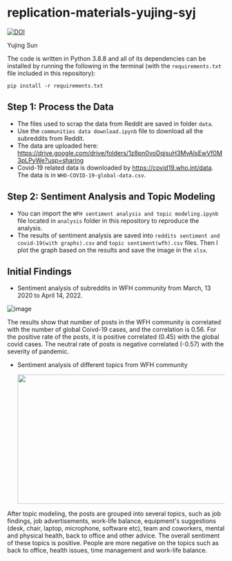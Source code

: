 # replication-materials-yujing-syj
[![DOI](https://zenodo.org/badge/480985442.svg)](https://zenodo.org/badge/latestdoi/480985442)


Yujing Sun

The code is written in Python 3.8.8 and all of its dependencies can be installed by running the following in the terminal (with the `requirements.txt` file included in this repository):

```
pip install -r requirements.txt
```

## Step 1: Process the Data

- The files used to scrap the data from Reddit are saved in folder `data`. 
- Use the `communities data download.ipynb` file to download all the subreddits from Reddit.  
- The data are uploaded here: https://drive.google.com/drive/folders/1z8pn0voDqjsuH3MyAIsEwVf0M3pLPyWe?usp=sharing 
- Covid-19 related data is downloaded by https://covid19.who.int/data. The data is in `WHO-COVID-19-global-data.csv`.

## Step 2: Sentiment Analysis and Topic Modeling

- You can import the `WFH sentiment analysis and topic modeling.ipynb` file located in `analysis` folder in this repository to reproduce the analysis.  
- The results of sentiment analysis are saved into `reddits sentiment and covid-19(with graphs).csv` and `topic sentiment(wfh).csv` files. Then I plot the graph based on the results and save the image in the `xlsx`.

## Initial Findings
- Sentiment analysis of subreddits in WFH community from March, 13 2020 to April 14, 2022.  

![image](https://user-images.githubusercontent.com/89925326/165013420-a0e64e67-0bcc-4c7b-b592-6e6341c10cfb.png)

The results show that number of posts in the WFH community is correlated with the number of global Coivd-19 cases, and the correlation is 0.56. For the positive rate of the posts, it is positive correlated (0.45) with the global covid cases. The neutral rate of posts is negative correlated (-0.57) with the severity of pandemic. 

- Sentiment analysis of different topics from WFH community  

  <img src="https://user-images.githubusercontent.com/89925326/165011135-e5570eee-4ef3-4836-90d9-682f3a1b8964.png" width="500" height="300">

After topic modeling, the posts are grouped into several topics, such as job findings, job advertisements, work-life balance, equipment's suggestions (desk, chair, laptop, microphone, software etc), team and coworkers, mental and physical health, back to office and other advice. The overall sentiment of these topics is positive. People are more negative on the topics such as back to office, health issues, time management and work-life balance.
